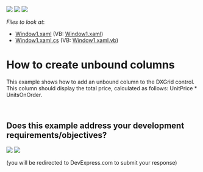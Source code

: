 <!-- default badges list -->
[![](https://img.shields.io/badge/Open_in_DevExpress_Support_Center-FF7200?style=flat-square&logo=DevExpress&logoColor=white)](https://supportcenter.devexpress.com/ticket/details/E1503)
[![](https://img.shields.io/badge/📖_How_to_use_DevExpress_Examples-e9f6fc?style=flat-square)](https://docs.devexpress.com/GeneralInformation/403183)
[![](https://img.shields.io/badge/💬_Leave_Feedback-feecdd?style=flat-square)](#does-this-example-address-your-development-requirementsobjectives)
<!-- default badges end -->
<!-- default file list -->
*Files to look at*:

* [Window1.xaml](./CS/DXGrid_UnboundColumns/Window1.xaml) (VB: [Window1.xaml](./VB/DXGrid_UnboundColumns/Window1.xaml))
* [Window1.xaml.cs](./CS/DXGrid_UnboundColumns/Window1.xaml.cs) (VB: [Window1.xaml.vb](./VB/DXGrid_UnboundColumns/Window1.xaml.vb))
<!-- default file list end -->
# How to create unbound columns


<p>This example shows how to add an unbound column to the DXGrid control. This column should display the total price, calculated as follows: UnitPrice * UnitsOnOrder.</p>

<br/>


<!-- feedback -->
## Does this example address your development requirements/objectives?

[<img src="https://www.devexpress.com/support/examples/i/yes-button.svg"/>](https://www.devexpress.com/support/examples/survey.xml?utm_source=github&utm_campaign=wpf-data-grid-create-unbound-columns&~~~was_helpful=yes) [<img src="https://www.devexpress.com/support/examples/i/no-button.svg"/>](https://www.devexpress.com/support/examples/survey.xml?utm_source=github&utm_campaign=wpf-data-grid-create-unbound-columns&~~~was_helpful=no)

(you will be redirected to DevExpress.com to submit your response)
<!-- feedback end -->
